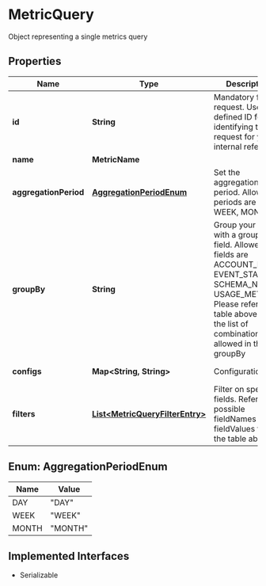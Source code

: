 

# MetricQuery

Object representing a single metrics query

## Properties

| Name | Type | Description | Notes |
|------------ | ------------- | ------------- | -------------|
|**id** | **String** | Mandatory  for all request.  User defined ID for identifying the request for your internal reference  |  |
|**name** | **MetricName** |  |  |
|**aggregationPeriod** | [**AggregationPeriodEnum**](#AggregationPeriodEnum) | Set the aggregation period. Allowed periods are DAY, WEEK, MONTH |  |
|**groupBy** | **String** | Group your metric with a groupBy field.  Allowed fields are  ACCOUNT_ID EVENT_STATUS  SCHEMA_NAME  USAGE_METER_ID  Please refer the table above for the list of combinations allowed in the groupBy  |  [optional] |
|**configs** | **Map&lt;String, String&gt;** | Configurations. | Metric Name | Config Key | Allowed Values  | Default value |              Description          | |-------------|------------|-----------------|---------------|-----------------------------------| | REVENUE     | CURRENCY   | BASE or INVOICE | BASE          | currency to return the revenue in |  |  [optional] |
|**filters** | [**List&lt;MetricQueryFilterEntry&gt;**](MetricQueryFilterEntry.md) | Filter on specific fields.  Refer possible fieldNames and fieldValues from the table above.  |  [optional] |



## Enum: AggregationPeriodEnum

| Name | Value |
|---- | -----|
| DAY | &quot;DAY&quot; |
| WEEK | &quot;WEEK&quot; |
| MONTH | &quot;MONTH&quot; |


## Implemented Interfaces

* Serializable


